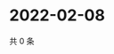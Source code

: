 # 2022-02-08

共 0 条

<!-- BEGIN WEIBO -->
<!-- 最后更新时间 Tue Feb 08 2022 08:15:54 GMT+0800 (China Standard Time) -->

<!-- END WEIBO -->
